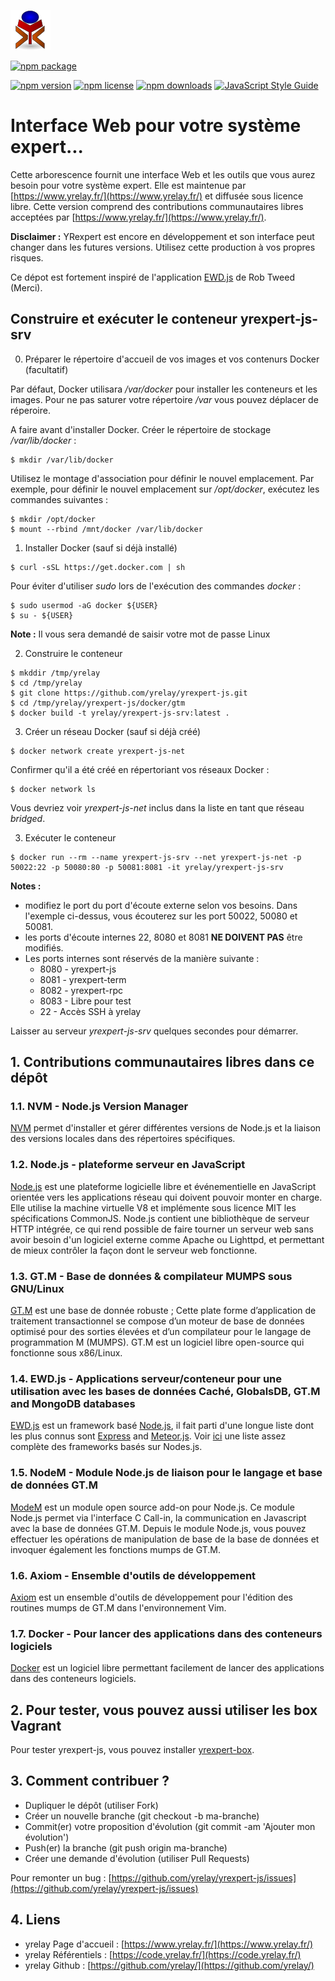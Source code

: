 ![yrexpert_logo.png](./images/yrexpert_logo.png)

[![npm package](https://nodei.co/npm/yrexpert-js.png?downloads=true&downloadRank=true&stars=true)](https://nodei.co/npm/yrexpert-js/)

[![npm version][npm-image]][npm-url]
[![npm license][license-image]][npm-url]
[![npm downloads][downloads-image]][downloads-url]
[![JavaScript Style Guide](https://img.shields.io/badge/code_style-standard-brightgreen.svg)](https://standardjs.com)

# Interface Web pour votre système expert...
Cette arborescence fournit une interface Web et les outils que vous aurez besoin pour votre système expert. Elle est maintenue par [https://www.yrelay.fr/](https://www.yrelay.fr/) et diffusée sous licence libre. Cette version comprend des contributions communautaires libres acceptées par [https://www.yrelay.fr/](https://www.yrelay.fr/).

**Disclaimer :** YRexpert est encore en développement et son interface peut changer dans les futures versions. Utilisez cette production à vos propres risques.

Ce dépot est fortement inspiré de l'application [EWD.js](http://www.mgateway.com/) de Rob Tweed (Merci).

## Construire et exécuter le conteneur **yrexpert-js-srv**
0) Préparer le répertoire d'accueil de vos images et vos contenurs Docker (facultatif)

Par défaut, Docker utilisara */var/docker* pour installer les conteneurs et les images. Pour ne pas saturer votre répertoire */var* vous pouvez déplacer de réperoire.

A faire avant d'installer Docker. Créer le répertoire de stockage */var/lib/docker* :
````shell
$ mkdir /var/lib/docker
````

Utilisez le montage d'association pour définir le nouvel emplacement. Par exemple, pour définir le nouvel emplacement sur */opt/docker*, exécutez les commandes suivantes :
````shell
$ mkdir /opt/docker
$ mount --rbind /mnt/docker /var/lib/docker
````

1) Installer Docker (sauf si déjà installé)
````shell
$ curl -sSL https://get.docker.com | sh
````
Pour éviter d'utiliser *sudo* lors de l'exécution des commandes *docker* :
````shell
$ sudo usermod -aG docker ${USER}
$ su - ${USER}
````

**Note :** Il vous sera demandé de saisir votre mot de passe Linux

2) Construire le conteneur
````shell
$ mkddir /tmp/yrelay
$ cd /tmp/yrelay
$ git clone https://github.com/yrelay/yrexpert-js.git
$ cd /tmp/yrelay/yrexpert-js/docker/gtm
$ docker build -t yrelay/yrexpert-js-srv:latest .
````
3) Créer un réseau Docker (sauf si déjà créé)
````shell
$ docker network create yrexpert-js-net
````

Confirmer qu'il a été créé en répertoriant vos réseaux Docker :
````shell
$ docker network ls
````

Vous devriez voir *yrexpert-js-net* inclus dans la liste en tant que réseau *bridged*.

3) Exécuter le conteneur
````shell
$ docker run --rm --name yrexpert-js-srv --net yrexpert-js-net -p 50022:22 -p 50080:80 -p 50081:8081 -it yrelay/yrexpert-js-srv
````

**Notes :**
- modifiez le port du port d'écoute externe selon vos besoins. Dans l'exemple ci-dessus, vous écouterez sur les port 50022, 50080 et 50081.
- les ports d'écoute internes 22, 8080 et 8081 **NE DOIVENT PAS** être modifiés.
- Les ports internes sont réservés de la manière suivante :
  - 8080 - yrexpert-js
  - 8081 - yrexpert-term
  - 8082 - yrexpert-rpc
  - 8083 - Libre pour test
  - 22 - Accès SSH à yrelay

Laisser au serveur *yrexpert-js-srv* quelques secondes pour démarrer.

## 1. Contributions communautaires libres dans ce dépôt
### 1.1. NVM - Node.js Version Manager
[NVM](https://github.com/creationix/nvm) permet d'installer et gérer différentes versions de Node.js et la liaison des versions locales dans des répertoires spécifiques.

### 1.2. Node.js - plateforme serveur en JavaScript
[Node.js](https://nodejs.org/) est une plateforme logicielle libre et événementielle en JavaScript orientée vers les applications réseau qui doivent pouvoir monter en charge. Elle utilise la machine virtuelle V8 et implémente sous licence MIT les spécifications CommonJS. Node.js contient une bibliothèque de serveur HTTP intégrée, ce qui rend possible de faire tourner un serveur web sans avoir besoin d'un logiciel externe comme Apache ou Lighttpd, et permettant de mieux contrôler la façon dont le serveur web fonctionne.

### 1.3. GT.M - Base de données & compilateur MUMPS sous GNU/Linux
[GT.M](https://sourceforge.net/projects/fis-gtm/) est une base de donnée robuste ; Cette plate forme d’application de traitement transactionnel se compose d’un moteur de base de données optimisé pour des sorties élevées et d’un compilateur pour le langage de programmation M (MUMPS). GT.M est un logiciel libre open-source qui fonctionne sous x86/Linux.

### 1.4. EWD.js - Applications serveur/conteneur pour une utilisation avec les bases de données Caché, GlobalsDB, GT.M and MongoDB databases
[EWD.js](http://www.mgateway.com/) est un framework basé [Node.js](https://nodejs.org/), il fait parti d'une longue liste dont les plus connus sont [Express](http://expressjs.com/) and [Meteor.js](https://www.meteor.com/).  Voir [ici](http://nodeframework.com/#mvc) une liste assez complète des frameworks basés sur Nodes.js.

### 1.5. NodeM - Module Node.js de liaison pour le langage et base de données GT.M
[ModeM](https://github.com/dlwicksell/nodem) est un module open source add-on pour Node.js. Ce module Node.js permet via l'interface C Call-in, la communication en Javascript avec la base de données GT.M. Depuis le module Node.js, vous pouvez effectuer les opérations de manipulation de base de la base de données et invoquer également les fonctions mumps de GT.M. 

### 1.6. Axiom - Ensemble d'outils de développement
[Axiom](https://github.com/dlwicksell/axiom) est un ensemble d'outils de développement pour l'édition des routines mumps de GT.M dans l'environnement Vim.

### 1.7. Docker - Pour lancer des applications dans des conteneurs logiciels
[Docker](https://docs.docker.com/) est un logiciel libre permettant facilement de lancer des applications dans des conteneurs logiciels.

## 2. Pour tester, vous pouvez aussi utiliser les box Vagrant
Pour tester yrexpert-js, vous pouvez installer [yrexpert-box](https://github.com/yrelay/yrexpert-box).

## 3. Comment contribuer ?
* Dupliquer le dépôt (utiliser Fork)
* Créer un nouvelle branche (git checkout -b ma-branche)
* Commit(er) votre proposition d'évolution (git commit -am 'Ajouter mon évolution')
* Push(er) la branche (git push origin ma-branche)
* Créer une demande d'évolution (utiliser Pull Requests)

Pour remonter un bug : [https://github.com/yrelay/yrexpert-js/issues](https://github.com/yrelay/yrexpert-js/issues)

## 4. Liens
* yrelay Page d'accueil : [https://www.yrelay.fr/](https://www.yrelay.fr/)
* yrelay Référentiels : [https://code.yrelay.fr/](https://code.yrelay.fr/)
* yrelay Github : [https://github.com/yrelay/](https://github.com/yrelay/)

[npm-image]: https://img.shields.io/npm/v/yrexpert-js.svg
[license-image]: https://img.shields.io/npm/l/yrexpert-js.svg
[npm-url]: https://npmjs.org/package/yrexpert-js

[downloads-image]: https://img.shields.io/npm/dm/yrexpert-js.svg
[downloads-url]: https://npmjs.org/package/yrexpert-js
